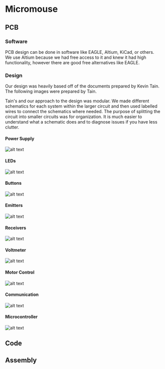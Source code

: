 # Micromouse

## PCB

### Software
PCB design can be done in software like EAGLE, Altium, KiCad, or others. We use 
Altium because we had free access to it and knew it had high functionality,
however there are good free alternatives like EAGLE. 

### Design
Our design was heavily based off of the documents prepared by Kevin Tain. The
following images were prepared by Tain. 

Tain's and our approach to the design was modular. We made different schematics
for each system within the larger circuit and then used labelled wires to
connect the schematics where needed. The purpose of splitting the circuit into
smaller circuits was for organization. It is much easier to understand what a
schematic does and to diagnose issues if you have less clutter.

#### Power Supply
![alt text](https://github.com/chrisjrobles/Micromouse/blob/master/images/power_supply.png)

#### LEDs
![alt text](https://github.com/chrisjrobles/Micromouse/blob/master/images/leds.png)

#### Buttons
![alt text](https://github.com/chrisjrobles/Micromouse/blob/master/images/buttons.png)

#### Emitters
![alt text](https://github.com/chrisjrobles/Micromouse/blob/master/images/emitters.png)

#### Receivers
![alt text](https://github.com/chrisjrobles/Micromouse/blob/master/images/receivers.png)

#### Voltmeter
![alt text](https://github.com/chrisjrobles/Micromouse/blob/master/images/voltmeter.png)

#### Motor Control
![alt text](https://github.com/chrisjrobles/Micromouse/blob/master/images/motor_control.png)

#### Communication
![alt text](https://github.com/chrisjrobles/Micromouse/blob/master/images/communication.png)

#### Microcontroller
![alt text](https://github.com/chrisjrobles/Micromouse/blob/master/images/microcontroller.png)


## Code


## Assembly
